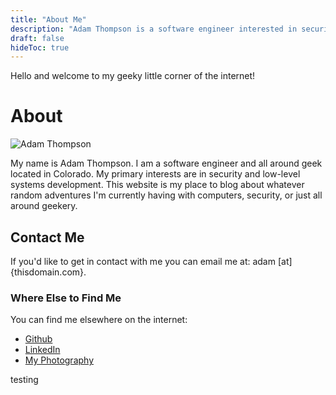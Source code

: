 ```yaml
---
title: "About Me"
description: "Adam Thompson is a software engineer interested in security and low-level systems development."
draft: false
hideToc: true
---
```


Hello and welcome to my geeky little corner of the internet!

# About

![Adam Thompson](/images/avatar.jpg#center)

My name is Adam Thompson. I am a software engineer and all around geek located in Colorado. My primary interests are in security and low-level systems development. This website is my place to blog about whatever random adventures I'm currently having with computers, security, or just all around geekery. 

## Contact Me

If you'd like to get in contact with me you can email me at: adam [at] {thisdomain.com}. 

### Where Else to Find Me

You can find me elsewhere on the internet:

* [Github](https://github.com/serialphotog)
* [LinkedIn](https://www.linkedin.com/in/adam-thompson-swe/)
* [My Photography](https://adamthompsonphoto.com)

testing
